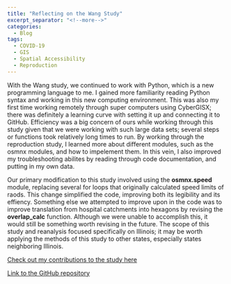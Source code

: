 ```yaml
---
title: "Reflecting on the Wang Study"
excerpt_separator: "<!--more-->"
categories:
  - Blog
tags:
  - COVID-19
  - GIS
  - Spatial Accessibility
  - Reproduction
---
```

With the Wang study, we continued to work with Python, which is a new programming language to me. I gained more familiarity reading Python syntax and working in this new computing environment. This was also my first time working remotely through super computers using CyberGISX; there was definitely a learning curve with setting it up and connecting it to GitHub. Efficiency was a big concern of ours while working through this study given that we were working with such large data sets; several steps or functions took relatively long times to run. By working through the reproduction study, I learned more about different modules, such as the osmnx modules, and how to impelement them.
In this vein, I also improved my troubleshooting abilites by reading through code documentation, and putting in my own data.

Our primary modification to this study involved using the **osmnx.speed** module, replacing several for loops that originally calculated speed limits of raods. This change simplified the code, improving both its legibility and its effiency. Something else we attempted to improve upon in the code was to improve translation from hospital catchments into hexagons by revising the **overlap_calc** function. Although we were unable to accomplish this, it would still be something worth revising in the future. The scope of this study and reanalysis focused specifically on Illinois; it may be worth applying the methods of this study to other states, especially states neighboring Illinois.

[Check out my contributions to the study here](https://sydalexander.github.io/RPr-Wang-2020/)

[Link to the GitHub repository](https://github.com/sydalexander/RPr-Kang-2020)
